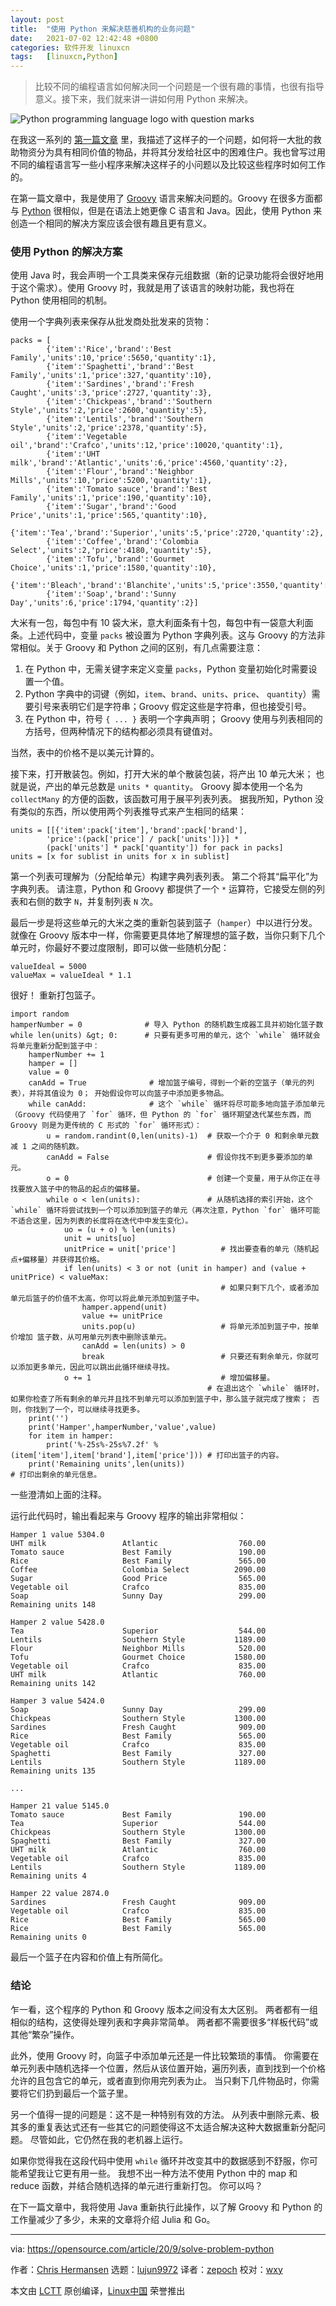 ```yaml
---
layout: post
title:	"使用 Python 来解决慈善机构的业务问题"
date:	2021-07-02 12:42:48 +0800 
categories:	软件开发 linuxcn 
tags:	[linuxcn,Python]
---
```




> 
> 比较不同的编程语言如何解决同一个问题是一个很有趣的事情，也很有指导意义。接下来，我们就来讲一讲如何用 Python 来解决。
> 
> 
> 


![](/Asserts/Images//attachment/album/202107/02/124241fzuzo7kflrf7g77v.jpg "Python programming language logo with question marks")


在我这一系列的 [第一篇文章](https://opensource.com/article/20/8/solving-problem-groovy) 里，我描述了这样子的一个问题，如何将一大批的救助物资分为具有相同价值的物品，并将其分发给社区中的困难住户。我也曾写过用不同的编程语言写一些小程序来解决这样子的小问题以及比较这些程序时如何工作的。


在第一篇文章中，我是使用了 [Groovy](https://groovy-lang.org/) 语言来解决问题的。Groovy 在很多方面都与 [Python](https://www.python.org/) 很相似，但是在语法上她更像 C 语言和 Java。因此，使用 Python 来创造一个相同的解决方案应该会很有趣且更有意义。


### 使用 Python 的解决方案


使用 Java 时，我会声明一个工具类来保存元组数据（新的记录功能将会很好地用于这个需求）。使用 Groovy 时，我就是用了该语言的映射功能，我也将在 Python 使用相同的机制。


使用一个字典列表来保存从批发商处批发来的货物：



```
packs = [
        {'item':'Rice','brand':'Best Family','units':10,'price':5650,'quantity':1},
        {'item':'Spaghetti','brand':'Best Family','units':1,'price':327,'quantity':10},
        {'item':'Sardines','brand':'Fresh Caught','units':3,'price':2727,'quantity':3},
        {'item':'Chickpeas','brand':'Southern Style','units':2,'price':2600,'quantity':5},
        {'item':'Lentils','brand':'Southern Style','units':2,'price':2378,'quantity':5},
        {'item':'Vegetable oil','brand':'Crafco','units':12,'price':10020,'quantity':1},
        {'item':'UHT milk','brand':'Atlantic','units':6,'price':4560,'quantity':2},
        {'item':'Flour','brand':'Neighbor Mills','units':10,'price':5200,'quantity':1},
        {'item':'Tomato sauce','brand':'Best Family','units':1,'price':190,'quantity':10},
        {'item':'Sugar','brand':'Good Price','units':1,'price':565,'quantity':10},
        {'item':'Tea','brand':'Superior','units':5,'price':2720,'quantity':2},
        {'item':'Coffee','brand':'Colombia Select','units':2,'price':4180,'quantity':5},
        {'item':'Tofu','brand':'Gourmet Choice','units':1,'price':1580,'quantity':10},
        {'item':'Bleach','brand':'Blanchite','units':5,'price':3550,'quantity':2},
        {'item':'Soap','brand':'Sunny Day','units':6,'price':1794,'quantity':2}]

```

大米有一包，每包中有 10 袋大米，意大利面条有十包，每包中有一袋意大利面条。上述代码中，变量 `packs` 被设置为 Python 字典列表。这与 Groovy 的方法非常相似。关于 Groovy 和 Python 之间的区别，有几点需要注意：


1. 在 Python 中，无需关键字来定义变量 `packs`，Python 变量初始化时需要设置一个值。
2. Python 字典中的词键（例如，`item`、`brand`、`units`、`price`、 `quantity`）需要引号来表明它们是字符串；Groovy 假定这些是字符串，但也接受引号。
3. 在 Python 中，符号 `{ ... }` 表明一个字典声明； Groovy 使用与列表相同的方括号，但两种情况下的结构都必须具有键值对。


当然，表中的价格不是以美元计算的。


接下来，打开散装包。例如，打开大米的单个散装包装，将产出 10 单元大米； 也就是说，产出的单元总数是 `units * quantity`。 Groovy 脚本使用一个名为 `collectMany` 的方便的函数，该函数可用于展平列表列表。 据我所知，Python 没有类似的东西，所以使用两个列表推导式来产生相同的结果：



```
units = [[{'item':pack['item'],'brand':pack['brand'],
        'price':(pack['price'] / pack['units'])}] *
        (pack['units'] * pack['quantity']) for pack in packs]
units = [x for sublist in units for x in sublist]

```

第一个列表可理解为（分配给单元）构建字典列表列表。 第二个将其“扁平化”为字典列表。 请注意，Python 和 Groovy 都提供了一个 `*` 运算符，它接受左侧的列表和右侧的数字 `N`，并复制列表 `N` 次。


最后一步是将这些单元的大米之类的重新包装到篮子（`hamper`）中以进行分发。 就像在 Groovy 版本中一样，你需要更具体地了解理想的篮子数，当你只剩下几个单元时，你最好不要过度限制，即可以做一些随机分配：



```
valueIdeal = 5000
valueMax = valueIdeal * 1.1

```

很好！ 重新打包篮子。



```
import random
hamperNumber = 0              # 导入 Python 的随机数生成器工具并初始化篮子数
while len(units) &gt; 0:      # 只要有更多可用的单元，这个 `while` 循环就会将单元重新分配到篮子中：
    hamperNumber += 1
    hamper = []
    value = 0
    canAdd = True              # 增加篮子编号，得到一个新的空篮子（单元的列表），并将其值设为 0； 开始假设你可以向篮子中添加更多物品。
    while canAdd:              # 这个 `while` 循环将尽可能多地向篮子添加单元（Groovy 代码使用了 `for` 循环，但 Python 的 `for` 循环期望迭代某些东西，而 Groovy 则是为更传统的 C 形式的 `for` 循环形式）：
        u = random.randint(0,len(units)-1)  # 获取一个介于 0 和剩余单元数减 1 之间的随机数。
        canAdd = False                      # 假设你找不到更多要添加的单元。
        o = 0                               # 创建一个变量，用于从你正在寻找要放入篮子中的物品的起点的偏移量。
        while o < len(units):               # 从随机选择的索引开始，这个 `while` 循环将尝试找到一个可以添加到篮子的单元（再次注意，Python `for` 循环可能不适合这里，因为列表的长度将在迭代中中发生变化）。
            uo = (u + o) % len(units)
            unit = units[uo]
            unitPrice = unit['price']          # 找出要查看的单元（随机起点+偏移量）并获得其价格。
            if len(units) < 3 or not (unit in hamper) and (value + unitPrice) < valueMax:
                                               # 如果只剩下几个，或者添加单元后篮子的价值不太高，你可以将此单元添加到篮子中。
                hamper.append(unit)
                value += unitPrice
                units.pop(u)                   # 将单元添加到篮子中，按单价增加 篮子数，从可用单元列表中删除该单元。
                canAdd = len(units) > 0
                break                          # 只要还有剩余单元，你就可以添加更多单元，因此可以跳出此循环继续寻找。
            o += 1                             # 增加偏移量。
                                            # 在退出这个 `while` 循环时，如果你检查了所有剩余的单元并且找不到单元可以添加到篮子中，那么篮子就完成了搜索； 否则，你找到了一个，可以继续寻找更多。
    print('')
    print('Hamper',hamperNumber,'value',value)
    for item in hamper:
        print('%-25s%-25s%7.2f' % (item['item'],item['brand'],item['price'])) # 打印出篮子的内容。
    print('Remaining units',len(units))                                       # 打印出剩余的单元信息。

```

一些澄清如上面的注释。


运行此代码时，输出看起来与 Groovy 程序的输出非常相似：



```
Hamper 1 value 5304.0
UHT milk                 Atlantic                  760.00
Tomato sauce             Best Family               190.00
Rice                     Best Family               565.00
Coffee                   Colombia Select          2090.00
Sugar                    Good Price                565.00
Vegetable oil            Crafco                    835.00
Soap                     Sunny Day                 299.00
Remaining units 148

Hamper 2 value 5428.0
Tea                      Superior                  544.00
Lentils                  Southern Style           1189.00
Flour                    Neighbor Mills            520.00
Tofu                     Gourmet Choice           1580.00
Vegetable oil            Crafco                    835.00
UHT milk                 Atlantic                  760.00
Remaining units 142

Hamper 3 value 5424.0
Soap                     Sunny Day                 299.00
Chickpeas                Southern Style           1300.00
Sardines                 Fresh Caught              909.00
Rice                     Best Family               565.00
Vegetable oil            Crafco                    835.00
Spaghetti                Best Family               327.00
Lentils                  Southern Style           1189.00
Remaining units 135

...

Hamper 21 value 5145.0
Tomato sauce             Best Family               190.00
Tea                      Superior                  544.00
Chickpeas                Southern Style           1300.00
Spaghetti                Best Family               327.00
UHT milk                 Atlantic                  760.00
Vegetable oil            Crafco                    835.00
Lentils                  Southern Style           1189.00
Remaining units 4

Hamper 22 value 2874.0
Sardines                 Fresh Caught              909.00
Vegetable oil            Crafco                    835.00
Rice                     Best Family               565.00
Rice                     Best Family               565.00
Remaining units 0

```

最后一个篮子在内容和价值上有所简化。


### 结论


乍一看，这个程序的 Python 和 Groovy 版本之间没有太大区别。 两者都有一组相似的结构，这使得处理列表和字典非常简单。 两者都不需要很多“样板代码”或其他“繁杂”操作。


此外，使用 Groovy 时，向篮子中添加单元还是一件比较繁琐的事情。 你需要在单元列表中随机选择一个位置，然后从该位置开始，遍历列表，直到找到一个价格允许的且包含它的单元，或者直到你用完列表为止。 当只剩下几件物品时，你需要将它们扔到最后一个篮子里。


另一个值得一提的问题是：这不是一种特别有效的方法。 从列表中删除元素、极其多的重复表达式还有一些其它的问题使得这不太适合解决这种大数据重新分配问题。 尽管如此，它仍然在我的老机器上运行。


如果你觉得我在这段代码中使用 `while` 循环并改变其中的数据感到不舒服，你可能希望我让它更有用一些。 我想不出一种方法不使用 Python 中的 map 和 reduce 函数，并结合随机选择的单元进行重新打包。 你可以吗？


在下一篇文章中，我将使用 Java 重新执行此操作，以了解 Groovy 和 Python 的工作量减少了多少，未来的文章将介绍 Julia 和 Go。




---


via: <https://opensource.com/article/20/9/solve-problem-python>


作者：[Chris Hermansen](https://opensource.com/users/clhermansen) 选题：[lujun9972](https://github.com/lujun9972) 译者：[zepoch](https://github.com/zepoch) 校对：[wxy](https://github.com/wxy)


本文由 [LCTT](https://github.com/LCTT/TranslateProject) 原创编译，[Linux中国](https://linux.cn/) 荣誉推出

